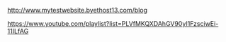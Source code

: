 http://www.mytestwebsite.byethost13.com/blog

https://www.youtube.com/playlist?list=PLVfMKQXDAhGV90yI1FzsciwEi-11ILfAG
